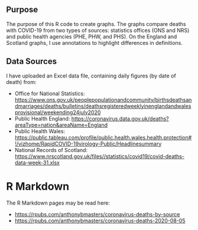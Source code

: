 ## Purpose
The purpose of this R code to create graphs.
The graphs compare deaths with COVID-19 from two types of sources: statistics offices (ONS and NRS) and public health agencies (PHE, PHW, and PHS).
On the England and Scotland graphs, I use annotations to highlight differences in definitions.

## Data Sources
I have uploaded an Excel data file, containing daily figures (by date of death) from:
- Office for National Statistics: https://www.ons.gov.uk/peoplepopulationandcommunity/birthsdeathsandmarriages/deaths/bulletins/deathsregisteredweeklyinenglandandwalesprovisional/weekending24july2020
- Public Health England: https://coronavirus.data.gov.uk/deaths?areaType=nation&areaName=England
- Public Health Wales: https://public.tableau.com/profile/public.health.wales.health.protection#!/vizhome/RapidCOVID-19virology-Public/Headlinesummary
- National Records of Scotland: https://www.nrscotland.gov.uk/files//statistics/covid19/covid-deaths-data-week-31.xlsx

# R Markdown
The R Markdown pages may be read here:
- https://rpubs.com/anthonybmasters/coronavirus-deaths-by-source
- https://rpubs.com/anthonybmasters/coronavirus-deaths-2020-08-05
